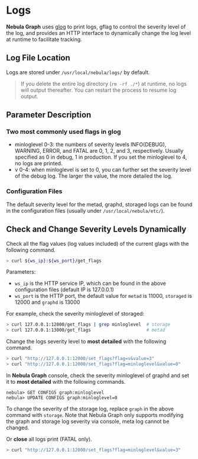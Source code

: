 # Logs

**Nebula Graph** uses [glog](https://github.com/google/glog) to print logs, gflag to control the severity level of the log, and provides an HTTP interface to dynamically change the log level at runtime to facilitate tracking.

## Log File Location

Logs are stored under `/usr/local/nebula/logs/` by default.

> If you delete the entire log directory (`rm -rf ./*`) at runtime, no logs will output thereafter. You can restart the process to resume log output.

## Parameter Description

### Two most commonly used flags in glog

- minloglevel 0-3: the numbers of severity levels INFO(DEBUG), WARNING, ERROR, and FATAL are 0, 1, 2, and 3, respectively. Usually specified as 0 in debug, 1 in production. If you set the minloglevel to 4, no logs are printed.
- v 0-4: when minloglevel is set to 0,  you can further set the severity level of the debug log. The larger the value, the more detailed the log.

### Configuration Files

The default severity level for the metad, graphd, storaged logs can be found in the configuration files (usually under `/usr/local/nebula/etc/`).

## Check and Change Severity Levels Dynamically

Check all the flag values (log values included) of the current glags with the following command.

```bash
> curl ${ws_ip}:${ws_port}/get_flags
```

Parameters:

- `ws_ip` is the HTTP service IP, which can be found in the above configuration files (default IP is 127.0.0.1)
- `ws_port` is the HTTP port, the default value for `metad` is 11000, `storaged` is 12000 and `graphd` is 13000

For example, check the severity minloglevel of storaged:

```bash
> curl 127.0.0.1:12000/get_flags | grep minloglevel  # storage
> curl 127.0.0.1:13000/get_flags                     # metad

```

Change the logs severity level to **most detailed** with the following command.

```bash
> curl "http://127.0.0.1:12000/set_flags?flag=v&value=3"
> curl "http://127.0.0.1:12000/set_flags?flag=minloglevel&value=0"
```

In **Nebula Graph** console, check the severity minloglevel of graphd and set it to **most detailed** with the following commands.

```ngql
nebula> GET CONFIGS graph:minloglevel
nebula> UPDATE CONFIGS graph:minloglevel=0
```

To change the severity of the storage log, replace `graph` in the above command with `storage`. Note that Nebula Graph only supports modifying the graph and storage log severity via console, meta log cannot be changed.

Or **close** all logs print (FATAL only).

```bash
> curl "http://127.0.0.1:12000/set_flags?flag=minloglevel&value=3"
```
